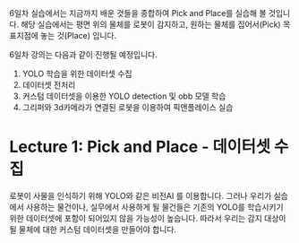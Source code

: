 6일차 실습에서는 지금까지 배운 것들을 종합하여 Pick and Place를 실습해 볼 것입니다. 해당 실습에서는 평면 위의 물체를 로봇이 감지하고, 원하는 물체를 집어서(Pick) 목표지점에 놓는 것(Place) 입니다.

6일차 강의는 다음과 같이 진행될 예정입니다.

1. YOLO 학습을 위한 데이터셋 수집
2. 데이터셋 전처리
3. 커스텀 데이터셋을 이용한 YOLO detection 및 obb 모델 학습
4. 그리퍼와 3d카메라가 연결된 로봇을 이용하여 픽앤플레이스 실습

# Lecture 1: Pick and Place - 데이터셋 수집 

로봇이 사물을 인식하기 위해 YOLO와 같은 비전AI 를 이용합니다. 그러나 우리가 실습에서 사용하는 물건이나, 실무에서 사용하게 될 물건들은 기존의 YOLO를 학습시키기 위한 데이터셋에 포함이 되어있지 않을 가능성이 높습니다. 따라서 우리는 감지 대상이 될 물체에 대한 커스텀 데이터셋을 만들어야 합니다.

